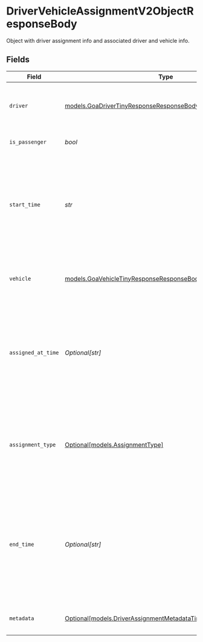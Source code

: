 # DriverVehicleAssignmentV2ObjectResponseBody

Object with driver assignment info and associated driver and vehicle info.


## Fields

| Field                                                                                                                                                                                                          | Type                                                                                                                                                                                                           | Required                                                                                                                                                                                                       | Description                                                                                                                                                                                                    | Example                                                                                                                                                                                                        |
| -------------------------------------------------------------------------------------------------------------------------------------------------------------------------------------------------------------- | -------------------------------------------------------------------------------------------------------------------------------------------------------------------------------------------------------------- | -------------------------------------------------------------------------------------------------------------------------------------------------------------------------------------------------------------- | -------------------------------------------------------------------------------------------------------------------------------------------------------------------------------------------------------------- | -------------------------------------------------------------------------------------------------------------------------------------------------------------------------------------------------------------- |
| `driver`                                                                                                                                                                                                       | [models.GoaDriverTinyResponseResponseBody](../models/goadrivertinyresponseresponsebody.md)                                                                                                                     | :heavy_check_mark:                                                                                                                                                                                             | A minified driver object. This object is only returned if the route is assigned to the driver.                                                                                                                 |                                                                                                                                                                                                                |
| `is_passenger`                                                                                                                                                                                                 | *bool*                                                                                                                                                                                                         | :heavy_check_mark:                                                                                                                                                                                             | Boolean indicating whether the driver is a passenger.                                                                                                                                                          | false                                                                                                                                                                                                          |
| `start_time`                                                                                                                                                                                                   | *str*                                                                                                                                                                                                          | :heavy_check_mark:                                                                                                                                                                                             |  A start time in RFC 3339 format. Millisecond precision and timezones are supported. (Examples: 2019-06-13T19:08:25Z, 2019-06-13T19:08:25.455Z, OR 2015-09-15T14:00:12-04:00).                                 | 2019-06-13T19:08:25Z                                                                                                                                                                                           |
| `vehicle`                                                                                                                                                                                                      | [models.GoaVehicleTinyResponseResponseBody](../models/goavehicletinyresponseresponsebody.md)                                                                                                                   | :heavy_check_mark:                                                                                                                                                                                             | A minified vehicle object. This object is only returned if the route is assigned to the vehicle.                                                                                                               |                                                                                                                                                                                                                |
| `assigned_at_time`                                                                                                                                                                                             | *Optional[str]*                                                                                                                                                                                                | :heavy_minus_sign:                                                                                                                                                                                             |  An assigned at time in RFC 3339 format. Millisecond precision and timezones are supported. (Examples: 2019-06-13T19:08:25Z, 2019-06-13T19:08:25.455Z, OR 2015-09-15T14:00:12-04:00).                          | 2019-06-13T19:08:25Z                                                                                                                                                                                           |
| `assignment_type`                                                                                                                                                                                              | [Optional[models.AssignmentType]](../models/assignmenttype.md)                                                                                                                                                 | :heavy_minus_sign:                                                                                                                                                                                             | Name of the assigning source for the driver assignment record.  Valid values: `invalid`, `unknown`, `HOS`, `idCard`, `static`, `faceId`, `tachograph`, `safetyManual`, `RFID`, `trailer`, `external`, `qrCode` | idCard                                                                                                                                                                                                         |
| `end_time`                                                                                                                                                                                                     | *Optional[str]*                                                                                                                                                                                                | :heavy_minus_sign:                                                                                                                                                                                             |  An end time in RFC 3339 format. Omitted if not applicable. Millisecond precision and timezones are supported. (Examples: 2019-06-13T19:08:25Z, 2019-06-13T19:08:25.455Z, OR 2015-09-15T14:00:12-04:00).       | 2019-06-13T19:08:25Z                                                                                                                                                                                           |
| `metadata`                                                                                                                                                                                                     | [Optional[models.DriverAssignmentMetadataTinyObjectResponseBody]](../models/driverassignmentmetadatatinyobjectresponsebody.md)                                                                                 | :heavy_minus_sign:                                                                                                                                                                                             | Metadata object for external assignment source data.                                                                                                                                                           |                                                                                                                                                                                                                |